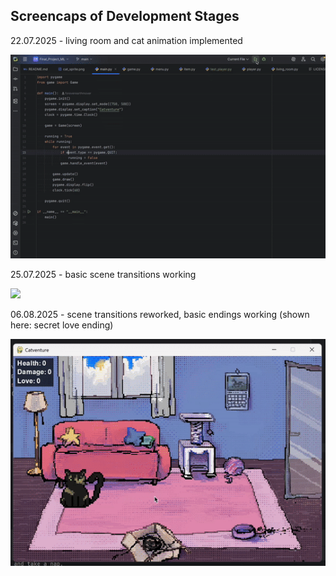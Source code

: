 ## Screencaps of Development Stages
22.07.2025 - living room and cat animation implemented

![](https://github.com/foreverearthmover/Final_Project_ML/blob/main/docs/gifs/gif_22.07.2025.gif)  

25.07.2025 - basic scene transitions working

![](https://github.com/foreverearthmover/Final_Project_ML/blob/main/docs/gifs/gif_25.07.2025.gif)  
  
06.08.2025 - scene transitions reworked, basic endings working (shown here: secret love ending)

![](https://github.com/foreverearthmover/Final_Project_ML/blob/main/docs/gifs/gif_06.08.2025.gif)  
